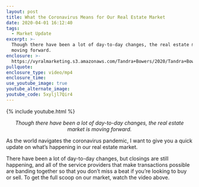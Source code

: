 ```yaml
---
layout: post
title: What the Coronavirus Means for Our Real Estate Market
date: 2020-04-01 16:12:40
tags:
  - Market Update
excerpt: >-
  Though there have been a lot of day-to-day changes, the real estate market is
  moving forward.
enclosure: >-
  https://vyralmarketing.s3.amazonaws.com/Tandra+Bowers/2020/Tandra+Bowers+Video+Blog+market+update+2.mp4
pullquote:
enclosure_type: video/mp4
enclosure_time:
use_youtube_image: true
youtube_alternate_image:
youtube_code: 5xyljl7Qir4
---
```


{% include youtube.html %}

<p style="text-align: center;"><em>Though there have been a lot of day-to-day changes, the real estate market is moving forward.</em></p>

As the world navigates the coronavirus pandemic, I want to give you a quick update on what’s happening in our real estate market.

There have been a lot of day-to-day changes, but closings are still happening, and all of the service providers that make transactions possible are banding together so that you don’t miss a beat if you’re looking to buy or sell. To get the full scoop on our market, watch the video above.